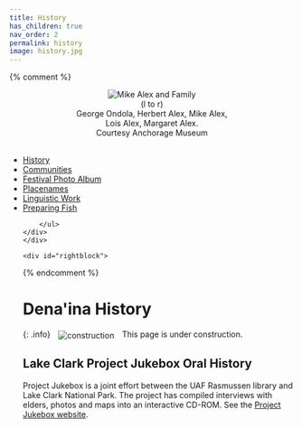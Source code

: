 ```yaml
---
title: History		
has_children: true
nav_order: 2
permalink: history
image: history.jpg
---
```


	
{% comment %}		
		<div align="center">
		<img src="{{site.baseurl}}/images/history.jpg" alt="Mike Alex and Family">
		<br>
		<span class="fineprint">(l to r)<br />George Ondola, Herbert Alex, Mike Alex,<br />Lois Alex, Margaret Alex.<br />Courtesy Anchorage Museum</span>
		</div>
		<br />
		<div id="left-nav">
		<ul>
			<li><a href="history.html" id="current">History</a></li>
			<li><a href="communities.html">Communities</a></li>
			<li><a href="photos-festival2006.html">Festival Photo Album</a></li>
			<li><a href="placenames.html">Placenames</a></li>
			<li><a href="lingwork.html">Linguistic Work</a></li>
			<li><a href="preparingfish.html">Preparing Fish</a></li>

			
		</ul>
	</div>
	</div>
	
	<div id="rightblock">
{% endcomment %}		

# Dena'ina History	

{: .info}
<img src="{{site.baseurl}}/images/construction.gif" alt="construction" hspace="10" align="absmiddle"> This page is under construction.



## Lake Clark Project Jukebox Oral History

Project Jukebox is a joint effort between the UAF Rasmussen library and Lake Clark 
National Park. The project has compiled interviews with elders, photos and maps into an interactive  CD-ROM. See the  [Project Jukebox website](https://jukebox.uaf.edu/lakeclark).


